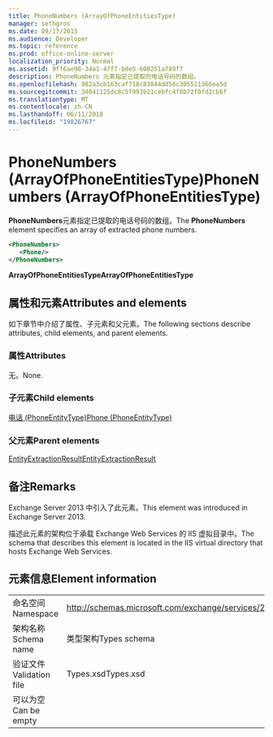 ```yaml
---
title: PhoneNumbers (ArrayOfPhoneEntitiesType)
manager: sethgros
ms.date: 09/17/2015
ms.audience: Developer
ms.topic: reference
ms.prod: office-online-server
localization_priority: Normal
ms.assetid: 9ff6ae98-34a1-47f7-bde5-608251a789f7
description: PhoneNumbers 元素指定已提取的电话号码的数组。
ms.openlocfilehash: 982a3cb163caf718c83844dd56c305511366ea5d
ms.sourcegitcommit: 34041125dc8c5f993b21cebfc4f8b72f0fd2cb6f
ms.translationtype: MT
ms.contentlocale: zh-CN
ms.lasthandoff: 06/11/2018
ms.locfileid: "19826767"
---
```

# <a name="phonenumbers-arrayofphoneentitiestype"></a><span data-ttu-id="1809f-103">PhoneNumbers (ArrayOfPhoneEntitiesType)</span><span class="sxs-lookup"><span data-stu-id="1809f-103">PhoneNumbers (ArrayOfPhoneEntitiesType)</span></span>

<span data-ttu-id="1809f-104">**PhoneNumbers**元素指定已提取的电话号码的数组。</span><span class="sxs-lookup"><span data-stu-id="1809f-104">The **PhoneNumbers** element specifies an array of extracted phone numbers.</span></span> 
  
```XML
<PhoneNumbers>
   <Phone/>
</PhoneNumbers>
```

 <span data-ttu-id="1809f-105">**ArrayOfPhoneEntitiesType**</span><span class="sxs-lookup"><span data-stu-id="1809f-105">**ArrayOfPhoneEntitiesType**</span></span>
## <a name="attributes-and-elements"></a><span data-ttu-id="1809f-106">属性和元素</span><span class="sxs-lookup"><span data-stu-id="1809f-106">Attributes and elements</span></span>

<span data-ttu-id="1809f-107">如下章节中介绍了属性、子元素和父元素。</span><span class="sxs-lookup"><span data-stu-id="1809f-107">The following sections describe attributes, child elements, and parent elements.</span></span>
  
### <a name="attributes"></a><span data-ttu-id="1809f-108">属性</span><span class="sxs-lookup"><span data-stu-id="1809f-108">Attributes</span></span>

<span data-ttu-id="1809f-109">无。</span><span class="sxs-lookup"><span data-stu-id="1809f-109">None.</span></span>
  
### <a name="child-elements"></a><span data-ttu-id="1809f-110">子元素</span><span class="sxs-lookup"><span data-stu-id="1809f-110">Child elements</span></span>

[<span data-ttu-id="1809f-111">电话 (PhoneEntityType)</span><span class="sxs-lookup"><span data-stu-id="1809f-111">Phone (PhoneEntityType)</span></span>](phone-phoneentitytype.md)
  
### <a name="parent-elements"></a><span data-ttu-id="1809f-112">父元素</span><span class="sxs-lookup"><span data-stu-id="1809f-112">Parent elements</span></span>

[<span data-ttu-id="1809f-113">EntityExtractionResult</span><span class="sxs-lookup"><span data-stu-id="1809f-113">EntityExtractionResult</span></span>](entityextractionresult.md)
  
## <a name="remarks"></a><span data-ttu-id="1809f-114">备注</span><span class="sxs-lookup"><span data-stu-id="1809f-114">Remarks</span></span>

<span data-ttu-id="1809f-115">Exchange Server 2013 中引入了此元素。</span><span class="sxs-lookup"><span data-stu-id="1809f-115">This element was introduced in Exchange Server 2013.</span></span>
  
<span data-ttu-id="1809f-116">描述此元素的架构位于承载 Exchange Web Services 的 IIS 虚拟目录中。</span><span class="sxs-lookup"><span data-stu-id="1809f-116">The schema that describes this element is located in the IIS virtual directory that hosts Exchange Web Services.</span></span>
  
## <a name="element-information"></a><span data-ttu-id="1809f-117">元素信息</span><span class="sxs-lookup"><span data-stu-id="1809f-117">Element information</span></span>

|||
|:-----|:-----|
|<span data-ttu-id="1809f-118">命名空间</span><span class="sxs-lookup"><span data-stu-id="1809f-118">Namespace</span></span>  <br/> |http://schemas.microsoft.com/exchange/services/2006/types  <br/> |
|<span data-ttu-id="1809f-119">架构名称</span><span class="sxs-lookup"><span data-stu-id="1809f-119">Schema name</span></span>  <br/> |<span data-ttu-id="1809f-120">类型架构</span><span class="sxs-lookup"><span data-stu-id="1809f-120">Types schema</span></span>  <br/> |
|<span data-ttu-id="1809f-121">验证文件</span><span class="sxs-lookup"><span data-stu-id="1809f-121">Validation file</span></span>  <br/> |<span data-ttu-id="1809f-122">Types.xsd</span><span class="sxs-lookup"><span data-stu-id="1809f-122">Types.xsd</span></span>  <br/> |
|<span data-ttu-id="1809f-123">可以为空</span><span class="sxs-lookup"><span data-stu-id="1809f-123">Can be empty</span></span>  <br/> ||
   


